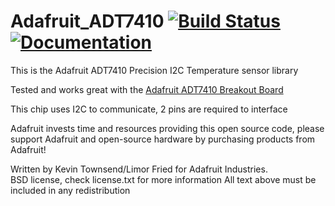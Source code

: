 Adafruit_ADT7410 [![Build Status](https://github.com/adafruit/Adafruit_ADT7410/workflows/Arduino%20Library%20CI/badge.svg)](https://github.com/adafruit/Adafruit_ADT7410/actions)[![Documentation](https://github.com/adafruit/ci-arduino/blob/master/assets/doxygen_badge.svg)](http://adafruit.github.io/Adafruit_ADT7410/html/index.html)
================

This is the Adafruit ADT7410 Precision I2C Temperature sensor library

Tested and works great with the [Adafruit ADT7410 Breakout Board](http://www.adafruit.com/4089)

This chip uses I2C to communicate, 2 pins are required to interface

Adafruit invests time and resources providing this open source code, 
please support Adafruit and open-source hardware by purchasing 
products from Adafruit!

Written by Kevin Townsend/Limor Fried for Adafruit Industries.  
BSD license, check license.txt for more information
All text above must be included in any redistribution
